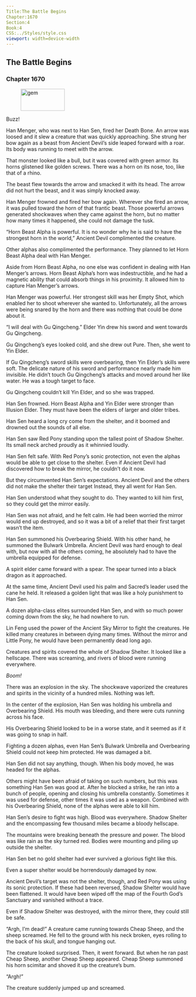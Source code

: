 ```yaml
---
Title:The Battle Begins 
Chapter:1670 
Section:4 
Book:4 
CSS:../Styles/style.css 
viewport: width=device-width
---
```

  
## The Battle Begins
### Chapter 1670
  
<figure>
	<img src="../Images/gem.gif" alt="gem" id="gem" width="120" height="60" />
</figure>
  

  
Buzz!

Han Menger, who was next to Han Sen, fired her Death Bone. An arrow was loosed and it slew a creature that was quickly approaching. She strung her bow again as a beast from Ancient Devil’s side leaped forward with a roar. Its body was running to meet with the arrow.

That monster looked like a bull, but it was covered with green armor. Its horns glistened like golden screws. There was a horn on its nose, too, like that of a rhino.

The beast flew towards the arrow and smacked it with its head. The arrow did not hurt the beast, and it was simply knocked away.

Han Menger frowned and fired her bow again. Wherever she fired an arrow, it was pulled toward the horn of that frantic beast. Those powerful arrows generated shockwaves when they came against the horn, but no matter how many times it happened, she could not damage the tusk.

“Horn Beast Alpha is powerful. It is no wonder why he is said to have the strongest horn in the world,” Ancient Devil complimented the creature.

Other alphas also complimented the performance. They planned to let Horn Beast Alpha deal with Han Menger.

Aside from Horn Beast Alpha, no one else was confident in dealing with Han Menger’s arrows. Horn Beast Alpha’s horn was indestructible, and he had a magnetic ability that could absorb things in his proximity. It allowed him to capture Han Menger’s arrows.

Han Menger was powerful. Her strongest skill was her Empty Shot, which enabled her to shoot wherever she wanted to. Unfortunately, all the arrows were being snared by the horn and there was nothing that could be done about it.

“I will deal with Gu Qingcheng.” Elder Yin drew his sword and went towards Gu Qingcheng.

Gu Qingcheng’s eyes looked cold, and she drew out Pure. Then, she went to Yin Elder.

If Gu Qingcheng’s sword skills were overbearing, then Yin Elder’s skills were soft. The delicate nature of his sword and performance nearly made him invisible. He didn’t touch Gu Qingcheng’s attacks and moved around her like water. He was a tough target to face.

Gu Qingcheng couldn’t kill Yin Elder, and so she was trapped.

Han Sen frowned. Horn Beast Alpha and Yin Elder were stronger than Illusion Elder. They must have been the elders of larger and older tribes.

Han Sen heard a long cry come from the shelter, and it boomed and drowned out the sounds of all else.

Han Sen saw Red Pony standing upon the tallest point of Shadow Shelter. Its small neck arched proudly as it whinnied loudly.

Han Sen felt safe. With Red Pony’s sonic protection, not even the alphas would be able to get close to the shelter. Even if Ancient Devil had discovered how to break the mirror, he couldn’t do it now.

But they circumvented Han Sen’s expectations. Ancient Devil and the others did not make the shelter their target Instead, they all went for Han Sen.

Han Sen understood what they sought to do. They wanted to kill him first, so they could get the mirror easily.

Han Sen was not afraid, and he felt calm. He had been worried the mirror would end up destroyed, and so it was a bit of a relief that their first target wasn’t the item.

Han Sen summoned his Overbearing Shield. With his other hand, he summoned the Bulwark Umbrella. Ancient Devil was hard enough to deal with, but now with all the others coming, he absolutely had to have the umbrella equipped for defense.

A spirit elder came forward with a spear. The spear turned into a black dragon as it approached.

At the same time, Ancient Devil used his palm and Sacred’s leader used the cane he held. It released a golden light that was like a holy punishment to Han Sen.

A dozen alpha-class elites surrounded Han Sen, and with so much power coming down from the sky, he had nowhere to run.

Lin Feng used the power of the Ancient Sky Mirror to fight the creatures. He killed many creatures in between dying many times. Without the mirror and Little Pony, he would have been permanently dead long ago.

Creatures and spirits covered the whole of Shadow Shelter. It looked like a hellscape. There was screaming, and rivers of blood were running everywhere.

*Boom!*

There was an explosion in the sky. The shockwave vaporized the creatures and spirits in the vicinity of a hundred miles. Nothing was left.

In the center of the explosion, Han Sen was holding his umbrella and Overbearing Shield. His mouth was bleeding, and there were cuts running across his face.

His Overbearing Shield looked to be in a worse state, and it seemed as if it was going to snap in half.

Fighting a dozen alphas, even Han Sen’s Bulwark Umbrella and Overbearing Shield could not keep him protected. He was damaged a bit.

Han Sen did not say anything, though. When his body moved, he was headed for the alphas.

Others might have been afraid of taking on such numbers, but this was something Han Sen was good at. After he blocked a strike, he ran into a bunch of people, opening and closing his umbrella constantly. Sometimes it was used for defense, other times it was used as a weapon. Combined with his Overbearing Shield, none of the alphas were able to kill him.

Han Sen’s desire to fight was high. Blood was everywhere. Shadow Shelter and the encompassing few thousand miles became a bloody hellscape.

The mountains were breaking beneath the pressure and power. The blood was like rain as the sky turned red. Bodies were mounting and piling up outside the shelter.

Han Sen bet no gold shelter had ever survived a glorious fight like this.

Even a super shelter would be horrendously damaged by now.

Ancient Devil’s target was not the shelter, though, and Red Pony was using its sonic protection. If these had been reversed, Shadow Shelter would have been flattened. It would have been wiped off the map of the Fourth God’s Sanctuary and vanished without a trace.

Even if Shadow Shelter was destroyed, with the mirror there, they could still be safe.

“Argh, I’m dead!” A creature came running towards Cheap Sheep, and the sheep screamed. He fell to the ground with his neck broken, eyes rolling to the back of his skull, and tongue hanging out.

The creature looked surprised. Then, it went forward. But when he ran past Cheap Sheep, another Cheap Sheep appeared. Cheap Sheep summoned his horn scimitar and shoved it up the creature’s bum.

“Argh!”

The creature suddenly jumped up and screamed.